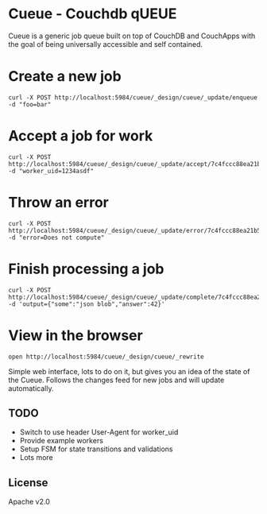 # Cueue - Couchdb qUEUE

Cueue is a generic job queue built on top of CouchDB and CouchApps
with the goal of being universally accessible and self contained.

# Create a new job

    curl -X POST http://localhost:5984/cueue/_design/cueue/_update/enqueue -d "foo=bar"

# Accept a job for work

    curl -X POST http://localhost:5984/cueue/_design/cueue/_update/accept/7c4fccc88ea21b5a156f0d34fa046ea6 -d "worker_uid=1234asdf"

# Throw an error

    curl -X POST http://localhost:5984/cueue/_design/cueue/_update/error/7c4fccc88ea21b5a156f0d34fa02e5c3 -d "error=Does not compute"

# Finish processing a job

    curl -X POST http://localhost:5984/cueue/_design/cueue/_update/complete/7c4fccc88ea21b5a156f0d34fa02e5c3 -d 'output={"some":"json blob","answer":42}'

# View in the browser

    open http://localhost:5984/cueue/_design/cueue/_rewrite
  
Simple web interface, lots to do on it, but gives you an idea of the
state of the Cueue. Follows the changes feed for new jobs and will
update automatically.

## TODO

 * Switch to use header User-Agent for worker_uid
 * Provide example workers
 * Setup FSM for state transitions and validations
 * Lots more

## License

Apache v2.0
